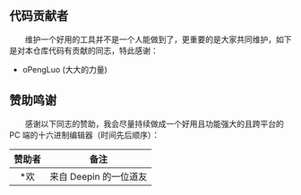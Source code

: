  
## 代码贡献者

&emsp;&emsp;维护一个好用的工具并不是一个人能做到了，更重要的是大家共同维护，如下是对本仓库代码有贡献的同志，特此感谢：

* oPengLuo (大大的力量)


## 赞助鸣谢

&emsp;&emsp;感谢以下同志的赞助，我会尽量持续做成一个好用且功能强大的且跨平台的 PC 端的十六进制编辑器（时间先后顺序）：

| 赞助者 |          备注          |
| :----: | :--------------------: |
|  *欢   | 来自 Deepin 的一位道友 |
